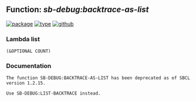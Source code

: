 ## Function: ***sb-debug:backtrace-as-list***
[![package](https://img.shields.io/badge/Package-SB--DEBUG-5f9ea0.svg?style=social&colorA=999999)](../) [![type](https://img.shields.io/badge/Type-Function-5f9ea0.svg?style=social&colorA=999999)](../#function) [![github](https://img.shields.io/badge/GitHub-View_the_source-5f9ea0.svg?style=social&colorA=999999&logo=github)](https://github.com/sbcl/sbcl/blob/master/src/code/debug.lisp/) 
### Lambda list
```
(&OPTIONAL COUNT)
```
### Documentation
```
The function SB-DEBUG:BACKTRACE-AS-LIST has been deprecated as of SBCL version 1.2.15.

Use SB-DEBUG:LIST-BACKTRACE instead.
```
